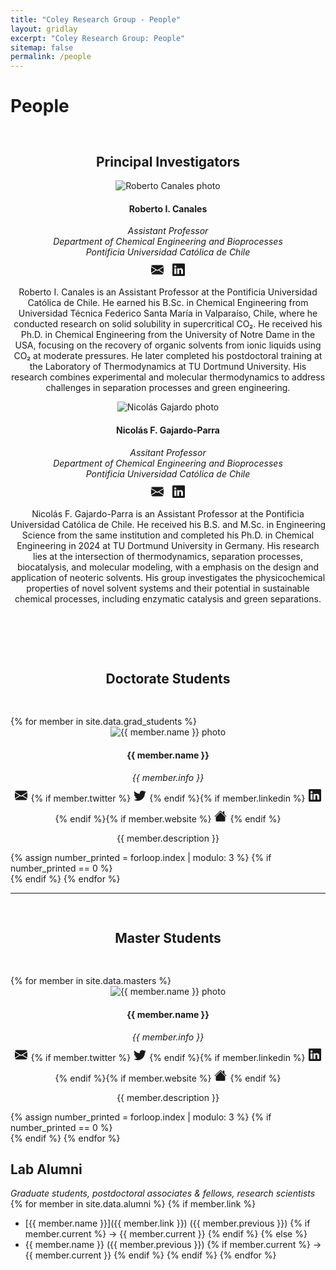 ```yaml
---
title: "Coley Research Group - People"
layout: gridlay
excerpt: "Coley Research Group: People"
sitemap: false
permalink: /people
---
```


# People

<!-- TODO: To insert group 
{% for photo in site.data.photos %}
<div class="col-sm-12 clearfix" style="text-align: center; ">
<div style="display: flex; justify-content: center;">
<img class="group-pic" src="{{ site.url }}{{ site.baseurl }}/images/grouppic/{{ photo.name }}" alt="Group photo"/>
</div>
<i>{{ photo.description }}</i>
</div>
{% assign number_printed = forloop.index | modulo: 2 %}
{% if number_printed == 0 %}
</div>
<div class="row">
{% endif %}
{% endfor %}-->

<h2 style="text-align: center; padding-top: 30px">Principal Investigators</h2>
<div class="col-sm-6 clearfix" style="text-align: center; ">
<div style="text-align: center;">
<div class="image-cropper">
<img class="person-pic" src="{{ site.url }}{{ site.baseurl }}/images/teampic/Canales_Roberto.jpg" alt="Roberto Canales photo"/>
</div>
<h4><b>Roberto I. Canales</b></h4>
<i>Assistant Professor<br>
Department of Chemical Engineering and Bioprocesses <br>
Pontificia Universidad Católica de Chile <br></i>
<a href="mailto:ccoley@mit.edu"><svg xmlns="http://www.w3.org/2000/svg" width="20" height="20" style="margin-right: 5px; margin-left: 5px; margin-top: 10px"  fill="currentColor" class="bi bi-envelope-fill" viewBox="0 0 16 16"><path d="M.05 3.555A2 2 0 0 1 2 2h12a2 2 0 0 1 1.95 1.555L8 8.414zM0 4.697v7.104l5.803-3.558zM6.761 8.83l-6.57 4.027A2 2 0 0 0 2 14h12a2 2 0 0 0 1.808-1.144l-6.57-4.027L8 9.586zm3.436-.586L16 11.801V4.697z"/></svg></a>
<a href="https://www.linkedin.com/in/connorcoley/"><svg xmlns="http://www.w3.org/2000/svg" width="20" height="20" style="margin-right: 5px; margin-left: 5px; margin-top: 10px"  fill="currentColor" class="bi bi-linkedin" viewBox="0 0 16 16"><path d="M0 1.146C0 .513.526 0 1.175 0h13.65C15.474 0 16 .513 16 1.146v13.708c0 .633-.526 1.146-1.175 1.146H1.175C.526 16 0 15.487 0 14.854zm4.943 12.248V6.169H2.542v7.225zm-1.2-8.212c.837 0 1.358-.554 1.358-1.248-.015-.709-.52-1.248-1.342-1.248S2.4 3.226 2.4 3.934c0 .694.521 1.248 1.327 1.248zm4.908 8.212V9.359c0-.216.016-.432.08-.586.173-.431.568-.878 1.232-.878.869 0 1.216.662 1.216 1.634v3.865h2.401V9.25c0-2.22-1.184-3.252-2.764-3.252-1.274 0-1.845.7-2.165 1.193v.025h-.016l.016-.025V6.169h-2.4c.03.678 0 7.225 0 7.225z"/></svg></a>
<p>Roberto I. Canales is an Assistant Professor at the Pontificia Universidad Católica de Chile. He earned his B.Sc. in Chemical Engineering from Universidad Técnica Federico Santa María in Valparaíso, Chile, where he conducted research on solid solubility in supercritical CO₂. He received his Ph.D. in Chemical Engineering from the University of Notre Dame in the USA, focusing on the recovery of organic solvents from ionic liquids using CO₂ at moderate pressures. He later completed his postdoctoral training at the Laboratory of Thermodynamics at TU Dortmund University. His research combines experimental and molecular thermodynamics to address challenges in separation processes and green engineering.</p>
</div>
</div>

<div class="col-sm-6 clearfix" style="text-align: center; ">
<div style="text-align: center;">
<div class="image-cropper">
<img class="person-pic" src="{{ site.url }}{{ site.baseurl }}/images/teampic/Gajardo_Nicolas.png" alt="Nicolás Gajardo photo"/>
</div>
<h4><b>Nicolás F. Gajardo-Parra</b></h4>
<i>Assitant Professor <br>
Department of Chemical Engineering and Bioprocesses <br>
Pontificia Universidad Católica de Chile <br></i>
<a href="mailto:nfgajardo@uc.cl"><svg xmlns="http://www.w3.org/2000/svg" width="20" height="20" style="margin-right: 5px; margin-left: 5px; margin-top: 10px"  fill="currentColor" class="bi bi-envelope-fill" viewBox="0 0 16 16"><path d="M.05 3.555A2 2 0 0 1 2 2h12a2 2 0 0 1 1.95 1.555L8 8.414zM0 4.697v7.104l5.803-3.558zM6.761 8.83l-6.57 4.027A2 2 0 0 0 2 14h12a2 2 0 0 0 1.808-1.144l-6.57-4.027L8 9.586zm3.436-.586L16 11.801V4.697z"/></svg></a>
<a href="https://www.linkedin.com/in/nicol%C3%A1s-gajardo-parra-859133128/"><svg xmlns="http://www.w3.org/2000/svg" width="20" height="20" style="margin-right: 5px; margin-left: 5px; margin-top: 10px"  fill="currentColor" class="bi bi-linkedin" viewBox="0 0 16 16"><path d="M0 1.146C0 .513.526 0 1.175 0h13.65C15.474 0 16 .513 16 1.146v13.708c0 .633-.526 1.146-1.175 1.146H1.175C.526 16 0 15.487 0 14.854zm4.943 12.248V6.169H2.542v7.225zm-1.2-8.212c.837 0 1.358-.554 1.358-1.248-.015-.709-.52-1.248-1.342-1.248S2.4 3.226 2.4 3.934c0 .694.521 1.248 1.327 1.248zm4.908 8.212V9.359c0-.216.016-.432.08-.586.173-.431.568-.878 1.232-.878.869 0 1.216.662 1.216 1.634v3.865h2.401V9.25c0-2.22-1.184-3.252-2.764-3.252-1.274 0-1.845.7-2.165 1.193v.025h-.016l.016-.025V6.169h-2.4c.03.678 0 7.225 0 7.225z"/></svg></a>

<p>Nicolás F. Gajardo-Parra is an Assistant Professor at the Pontificia Universidad Católica de Chile. He received his B.S. and M.Sc. in Engineering Science from the same institution and completed his Ph.D. in Chemical Engineering in 2024 at TU Dortmund University in Germany. His research lies at the intersection of thermodynamics, separation processes, biocatalysis, and molecular modeling, with a emphasis on the design and application of neoteric solvents. His group investigates the physicochemical properties of novel solvent systems and their potential in sustainable chemical processes, including enzymatic catalysis and green separations.  </p><br><br>
</div>
</div>




<!-- Grad students -->

<h2 style="text-align: center; padding: 30px">Doctorate Students</h2>
<div class="row">
{% for member in site.data.grad_students %}
<div class="col-sm-4 clearfix" style="text-align: center; ">
<div style="display: flex; justify-content: center;">
<div class="image-cropper">
<img class="person-pic" src="{{ site.url }}{{ site.baseurl }}/images/teampic/{{ member.photo }}" alt="{{ member.name }} photo"/>
</div>
</div>
<h4><b>{{ member.name }}</b></h4>
<i>{{ member.info }} <br> </i>
<a href="mailto:{{ member.email }}"><svg xmlns="http://www.w3.org/2000/svg" width="20" height="20" style="margin-right: 5px; margin-left: 5px; margin-top: 10px" fill="currentColor" class="bi bi-envelope-fill" viewBox="0 0 16 16"><path d="M.05 3.555A2 2 0 0 1 2 2h12a2 2 0 0 1 1.95 1.555L8 8.414zM0 4.697v7.104l5.803-3.558zM6.761 8.83l-6.57 4.027A2 2 0 0 0 2 14h12a2 2 0 0 0 1.808-1.144l-6.57-4.027L8 9.586zm3.436-.586L16 11.801V4.697z"/></svg></a>{% if member.twitter %}<a href="{{ member.twitter }}"><svg xmlns="http://www.w3.org/2000/svg" width="20" height="20" style="margin-right: 5px; margin-left: 5px; margin-top: 10px" fill="currentColor" class="bi bi-twitter" viewBox="0 0 16 16"><path d="M5.026 15c6.038 0 9.341-5.003 9.341-9.334q.002-.211-.006-.422A6.7 6.7 0 0 0 16 3.542a6.7 6.7 0 0 1-1.889.518 3.3 3.3 0 0 0 1.447-1.817 6.5 6.5 0 0 1-2.087.793A3.286 3.286 0 0 0 7.875 6.03a9.32 9.32 0 0 1-6.767-3.429 3.29 3.29 0 0 0 1.018 4.382A3.3 3.3 0 0 1 .64 6.575v.045a3.29 3.29 0 0 0 2.632 3.218 3.2 3.2 0 0 1-.865.115 3 3 0 0 1-.614-.057 3.28 3.28 0 0 0 3.067 2.277A6.6 6.6 0 0 1 .78 13.58a6 6 0 0 1-.78-.045A9.34 9.34 0 0 0 5.026 15"/></svg></a>{% endif %}{% if member.linkedin %}<a href="{{ member.linkedin }}"><svg xmlns="http://www.w3.org/2000/svg" width="20" height="20" style="margin-right: 5px; margin-left: 5px; margin-top: 10px"  fill="currentColor" class="bi bi-linkedin" viewBox="0 0 16 16"><path d="M0 1.146C0 .513.526 0 1.175 0h13.65C15.474 0 16 .513 16 1.146v13.708c0 .633-.526 1.146-1.175 1.146H1.175C.526 16 0 15.487 0 14.854zm4.943 12.248V6.169H2.542v7.225zm-1.2-8.212c.837 0 1.358-.554 1.358-1.248-.015-.709-.52-1.248-1.342-1.248S2.4 3.226 2.4 3.934c0 .694.521 1.248 1.327 1.248zm4.908 8.212V9.359c0-.216.016-.432.08-.586.173-.431.568-.878 1.232-.878.869 0 1.216.662 1.216 1.634v3.865h2.401V9.25c0-2.22-1.184-3.252-2.764-3.252-1.274 0-1.845.7-2.165 1.193v.025h-.016l.016-.025V6.169h-2.4c.03.678 0 7.225 0 7.225z"/></svg></a>{% endif %}{% if member.website %}<a href="{{ member.website }}"><svg xmlns="http://www.w3.org/2000/svg" width="20" height="20" style="margin-right: 5px; margin-left: 5px; margin-top: 10px" fill="currentColor" class="bi bi-house-fill" viewBox="0 0 16 16"><path d="M8.707 1.5a1 1 0 0 0-1.414 0L.646 8.146a.5.5 0 0 0 .708.708L8 2.207l6.646 6.647a.5.5 0 0 0 .708-.708L13 5.793V2.5a.5.5 0 0 0-.5-.5h-1a.5.5 0 0 0-.5.5v1.293z"/><path d="m8 3.293 6 6V13.5a1.5 1.5 0 0 1-1.5 1.5h-9A1.5 1.5 0 0 1 2 13.5V9.293z"/></svg></a>{% endif %}
<p>{{ member.description }}</p>
</div>
{% assign number_printed = forloop.index | modulo: 3 %}
{% if number_printed == 0 %}
</div>
<div class="row">
{% endif %}
{% endfor %}
</div>

---
<h2 style="text-align: center; padding: 30px">Master Students</h2>
<div class="row">
{% for member in site.data.masters %}
<div class="col-sm-4 clearfix" style="text-align: center; ">
<div style="display: flex; justify-content: center;">
<div class="image-cropper">
<img class="person-pic" src="{{ site.url }}{{ site.baseurl }}/images/teampic/{{ member.photo }}" alt="{{ member.name }} photo"/>
</div>
</div>
<h4><b>{{ member.name }}</b></h4>
<i>{{ member.info }} <br> </i>
<a href="mailto:{{ member.email }}"><svg xmlns="http://www.w3.org/2000/svg" width="20" height="20" style="margin-right: 5px; margin-left: 5px; margin-top: 10px" fill="currentColor" class="bi bi-envelope-fill" viewBox="0 0 16 16"><path d="M.05 3.555A2 2 0 0 1 2 2h12a2 2 0 0 1 1.95 1.555L8 8.414zM0 4.697v7.104l5.803-3.558zM6.761 8.83l-6.57 4.027A2 2 0 0 0 2 14h12a2 2 0 0 0 1.808-1.144l-6.57-4.027L8 9.586zm3.436-.586L16 11.801V4.697z"/></svg></a>{% if member.twitter %}<a href="{{ member.twitter }}"><svg xmlns="http://www.w3.org/2000/svg" width="20" height="20" style="margin-right: 5px; margin-left: 5px; margin-top: 10px" fill="currentColor" class="bi bi-twitter" viewBox="0 0 16 16"><path d="M5.026 15c6.038 0 9.341-5.003 9.341-9.334q.002-.211-.006-.422A6.7 6.7 0 0 0 16 3.542a6.7 6.7 0 0 1-1.889.518 3.3 3.3 0 0 0 1.447-1.817 6.5 6.5 0 0 1-2.087.793A3.286 3.286 0 0 0 7.875 6.03a9.32 9.32 0 0 1-6.767-3.429 3.29 3.29 0 0 0 1.018 4.382A3.3 3.3 0 0 1 .64 6.575v.045a3.29 3.29 0 0 0 2.632 3.218 3.2 3.2 0 0 1-.865.115 3 3 0 0 1-.614-.057 3.28 3.28 0 0 0 3.067 2.277A6.6 6.6 0 0 1 .78 13.58a6 6 0 0 1-.78-.045A9.34 9.34 0 0 0 5.026 15"/></svg></a>{% endif %}{% if member.linkedin %}<a href="{{ member.linkedin }}"><svg xmlns="http://www.w3.org/2000/svg" width="20" height="20" style="margin-right: 5px; margin-left: 5px; margin-top: 10px"  fill="currentColor" class="bi bi-linkedin" viewBox="0 0 16 16"><path d="M0 1.146C0 .513.526 0 1.175 0h13.65C15.474 0 16 .513 16 1.146v13.708c0 .633-.526 1.146-1.175 1.146H1.175C.526 16 0 15.487 0 14.854zm4.943 12.248V6.169H2.542v7.225zm-1.2-8.212c.837 0 1.358-.554 1.358-1.248-.015-.709-.52-1.248-1.342-1.248S2.4 3.226 2.4 3.934c0 .694.521 1.248 1.327 1.248zm4.908 8.212V9.359c0-.216.016-.432.08-.586.173-.431.568-.878 1.232-.878.869 0 1.216.662 1.216 1.634v3.865h2.401V9.25c0-2.22-1.184-3.252-2.764-3.252-1.274 0-1.845.7-2.165 1.193v.025h-.016l.016-.025V6.169h-2.4c.03.678 0 7.225 0 7.225z"/></svg></a>{% endif %}{% if member.website %}<a href="{{ member.website }}"><svg xmlns="http://www.w3.org/2000/svg" width="20" height="20" style="margin-right: 5px; margin-left: 5px; margin-top: 10px" fill="currentColor" class="bi bi-house-fill" viewBox="0 0 16 16"><path d="M8.707 1.5a1 1 0 0 0-1.414 0L.646 8.146a.5.5 0 0 0 .708.708L8 2.207l6.646 6.647a.5.5 0 0 0 .708-.708L13 5.793V2.5a.5.5 0 0 0-.5-.5h-1a.5.5 0 0 0-.5.5v1.293z"/><path d="m8 3.293 6 6V13.5a1.5 1.5 0 0 1-1.5 1.5h-9A1.5 1.5 0 0 1 2 13.5V9.293z"/></svg></a>{% endif %}
<p>{{ member.description }}</p>
</div>
{% assign number_printed = forloop.index | modulo: 3 %}
{% if number_printed == 0 %}
</div>
<div class="row">
{% endif %}
{% endfor %}
</div>

## Lab Alumni
<i>Graduate students, postdoctoral associates & fellows, research scientists</i>
{% for member in site.data.alumni %}
{% if member.link %}
- [{{ member.name }}]({{ member.link }}) ({{ member.previous }}) {% if member.current %} &rarr; {{ member.current }} {% endif %}
{% else %}
- {{ member.name }} ({{ member.previous }}) {% if member.current %} &rarr; {{ member.current }} {% endif %}
{% endif %}
{% endfor %}